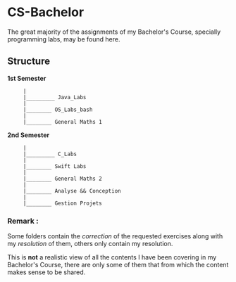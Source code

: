 # CS-Bachelor

The great majority of the assignments of my Bachelor's Course, specially programming labs, may be found here.

## Structure 

**1st Semester**
```      
     |  
     |_________ Java_Labs
     |  
     |________ OS_Labs_bash
     |  
     |________ General Maths 1 
```


**2nd Semester** 
```    
     |  
     |_________ C_Labs
     |  
     |________ Swift Labs 
     |  
     |________ General Maths 2  
     |  
     |________ Analyse && Conception  
     |
     |________ Gestion Projets
```

### Remark : 
Some folders contain the *correction* of the requested exercises along with my *resolution* of them, others only contain my resolution. 

This is **not** a realistic view of all the contents I have been covering in my Bachelor's Course, there are only some of them that from which the content makes sense to be shared.
